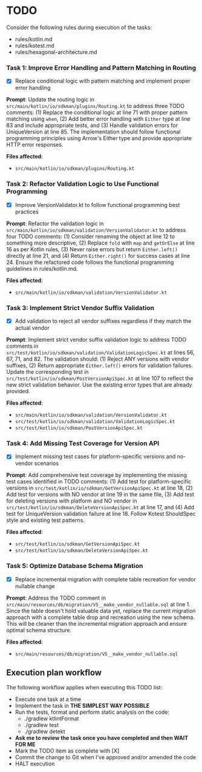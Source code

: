 # TODO

Consider the following rules during execution of the tasks:
- rules/kotlin.md
- rules/kotest.md
- rules/hexagonal-architecture.md

### Task 1: Improve Error Handling and Pattern Matching in Routing

- [X] Replace conditional logic with pattern matching and implement proper error handling

**Prompt**: Update the routing logic in `src/main/kotlin/io/sdkman/plugins/Routing.kt` to address three TODO comments: (1) Replace the conditional logic at line 71 with proper pattern matching using `when`, (2) Add better error handling with `Either` type at line 83 and include appropriate tests, and (3) Handle validation errors for UniqueVersion at line 85. The implementation should follow functional programming principles using Arrow's Either type and provide appropriate HTTP error responses.

**Files affected**:
- `src/main/kotlin/io/sdkman/plugins/Routing.kt`

### Task 2: Refactor Validation Logic to Use Functional Programming

- [X] Improve VersionValidator.kt to follow functional programming best practices

**Prompt**: Refactor the validation logic in `src/main/kotlin/io/sdkman/validation/VersionValidator.kt` to address four TODO comments: (1) Consider renaming the object at line 12 to something more descriptive, (2) Replace `fold` with `map` and `getOrElse` at line 16 as per Kotlin rules, (3) Never raise errors but return `Either.left()` directly at line 21, and (4) Return `Either.right()` for success cases at line 24. Ensure the refactored code follows the functional programming guidelines in rules/kotlin.md.

**Files affected**:
- `src/main/kotlin/io/sdkman/validation/VersionValidator.kt`

### Task 3: Implement Strict Vendor Suffix Validation

- [X] Add validation to reject all vendor suffixes regardless if they match the actual vendor

**Prompt**: Implement strict vendor suffix validation logic to address TODO comments in `src/test/kotlin/io/sdkman/validation/ValidationLogicSpec.kt` at lines 56, 67, 71, and 82. The validation should: (1) Reject ANY versions with vendor suffixes, (2) Return appropriate `Either.left()` errors for validation failures. Update the corresponding test in `src/test/kotlin/io/sdkman/PostVersionApiSpec.kt` at line 107 to reflect the new strict validation behavior. Use the existing error types that are already provided.

**Files affected**:
- `src/main/kotlin/io/sdkman/validation/VersionValidator.kt`
- `src/test/kotlin/io/sdkman/validation/ValidationLogicSpec.kt`
- `src/test/kotlin/io/sdkman/PostVersionApiSpec.kt`

### Task 4: Add Missing Test Coverage for Version API

- [X] Implement missing test cases for platform-specific versions and no-vendor scenarios

**Prompt**: Add comprehensive test coverage by implementing the missing test cases identified in TODO comments: (1) Add test for platform-specific versions in `src/test/kotlin/io/sdkman/GetVersionApiSpec.kt` at line 18, (2) Add test for versions with NO vendor at line 19 in the same file, (3) Add test for deleting versions with platform and NO vendor in `src/test/kotlin/io/sdkman/DeleteVersionApiSpec.kt` at line 17, and (4) Add test for UniqueVersion validation failure at line 18. Follow Kotest ShouldSpec style and existing test patterns.

**Files affected**:
- `src/test/kotlin/io/sdkman/GetVersionApiSpec.kt`
- `src/test/kotlin/io/sdkman/DeleteVersionApiSpec.kt`

### Task 5: Optimize Database Schema Migration

- [X] Replace incremental migration with complete table recreation for vendor nullable change

**Prompt**: Address the TODO comment in `src/main/resources/db/migration/V5__make_vendor_nullable.sql` at line 1. Since the table doesn't hold valuable data yet, replace the current migration approach with a complete table drop and recreation using the new schema. This will be cleaner than the incremental migration approach and ensure optimal schema structure.

**Files affected**:
- `src/main/resources/db/migration/V5__make_vendor_nullable.sql`

## Execution plan workflow

The following workflow applies when executing this TODO list:
- Execute one task at a time
- Implement the task in **THE SIMPLEST WAY POSSIBLE**
- Run the tests, format and perform static analysis on the code:
    - ./gradlew ktlintFormat
    - ./gradlew test
    - ./gradlew detekt
- **Ask me to review the task once you have completed and then WAIT FOR ME**
- Mark the TODO item as complete with [X]
- Commit the change to Git when I've approved and/or amended the code
- HALT execution
